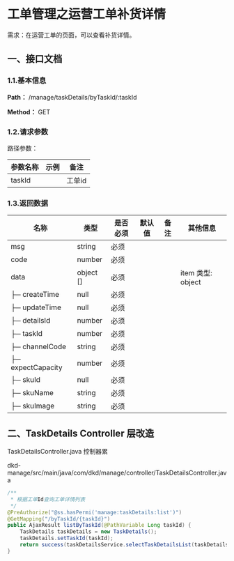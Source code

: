 # 工单管理之运营工单补货详情

需求：在运营工单的页面，可以查看补货详情。

## 一、接口文档

### 1.1.基本信息

**Path：** /manage/taskDetails/byTaskId/:taskId

**Method：** GET

### 1.2.请求参数

路径参数：

| 参数名称 | 示例 | 备注   |
| -------- | ---- | ------ |
| taskId   |      | 工单id |

### 1.3.返回数据

| 名称              | 类型      | 是否必须 | 默认值 | 备注 | 其他信息          |
| ----------------- | --------- | -------- | ------ | ---- | ----------------- |
| msg               | string    | 必须     |        |      |                   |
| code              | number    | 必须     |        |      |                   |
| data              | object [] | 必须     |        |      | item 类型: object |
| ├─ createTime     | null      | 必须     |        |      |                   |
| ├─ updateTime     | null      | 必须     |        |      |                   |
| ├─ detailsId      | number    | 必须     |        |      |                   |
| ├─ taskId         | number    | 必须     |        |      |                   |
| ├─ channelCode    | string    | 必须     |        |      |                   |
| ├─ expectCapacity | number    | 必须     |        |      |                   |
| ├─ skuId          | null      | 必须     |        |      |                   |
| ├─ skuName        | string    | 必须     |        |      |                   |
| ├─ skuImage       | string    | 必须     |        |      |                   |

## 二、TaskDetails Controller 层改造

TaskDetailsController.java 控制器累

dkd-manage/src/main/java/com/dkd/manage/controller/TaskDetailsController.java

```java
/**
 * 根据工单Id查询工单详情列表
 */
@PreAuthorize("@ss.hasPermi('manage:taskDetails:list')")
@GetMapping("/byTaskId/{taskId}")
public AjaxResult listByTaskId(@PathVariable Long taskId) {
    TaskDetails taskDetails = new TaskDetails();
    taskDetails.setTaskId(taskId);
    return success(taskDetailsService.selectTaskDetailsList(taskDetails));
}
```
